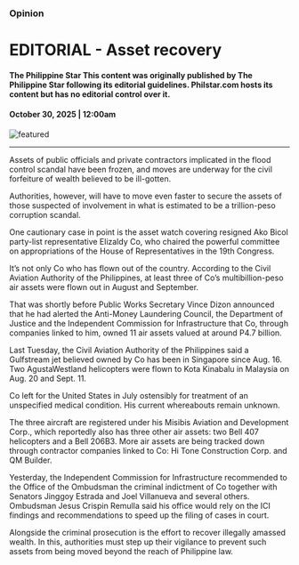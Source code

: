 ### Opinion

# EDITORIAL - Asset recovery

#### The Philippine Star This content was originally published by The Philippine Star following its editorial guidelines. Philstar.com hosts its content but has no editorial control over it.

#### October 30, 2025 | 12:00am

![featured](https://media.philstar.com/photos/2025/10/29/editorialdefault-22023-05-3013-52-21_2025-10-29_21-48-01.jpg)

---

Assets of public officials and private contractors implicated in the flood control scandal have been frozen, and moves are underway for the civil forfeiture of wealth believed to be ill-gotten.

Authorities, however, will have to move even faster to secure the assets of those suspected of involvement in what is estimated to be a trillion-peso corruption scandal.

One cautionary case in point is the asset watch covering resigned Ako Bicol party-list representative Elizaldy Co, who chaired the powerful committee on appropriations of the House of Representatives in the 19th Congress.

It’s not only Co who has flown out of the country. According to the Civil Aviation Authority of the Philippines, at least three of Co’s multibillion-peso air assets were flown out in August and September.

That was shortly before Public Works Secretary Vince Dizon announced that he had alerted the Anti-Money Laundering Council, the Department of Justice and the Independent Commission for Infrastructure that Co, through companies linked to him, owned 11 air assets valued at around P4.7 billion.

Last Tuesday, the Civil Aviation Authority of the Philippines said a Gulfstream jet believed owned by Co has been in Singapore since Aug. 16. Two AgustaWestland helicopters were flown to Kota Kinabalu in Malaysia on Aug. 20 and Sept. 11.

Co left for the United States in July ostensibly for treatment of an unspecified medical condition. His current whereabouts remain unknown.

The three aircraft are registered under his Misibis Aviation and Development Corp., which reportedly also has three other air assets: two Bell 407 helicopters and a Bell 206B3. More air assets are being tracked down through contractor companies linked to Co: Hi Tone Construction Corp. and QM Builder.

Yesterday, the Independent Commission for Infrastructure recommended to the Office of the Ombudsman the criminal indictment of Co together with Senators Jinggoy Estrada and Joel Villanueva and several others. Ombudsman Jesus Crispin Remulla said his office would rely on the ICI findings and recommendations to speed up the filing of cases in court.

Alongside the criminal prosecution is the effort to recover illegally amassed wealth. In this, authorities must step up their vigilance to prevent such assets from being moved beyond the reach of Philippine law.